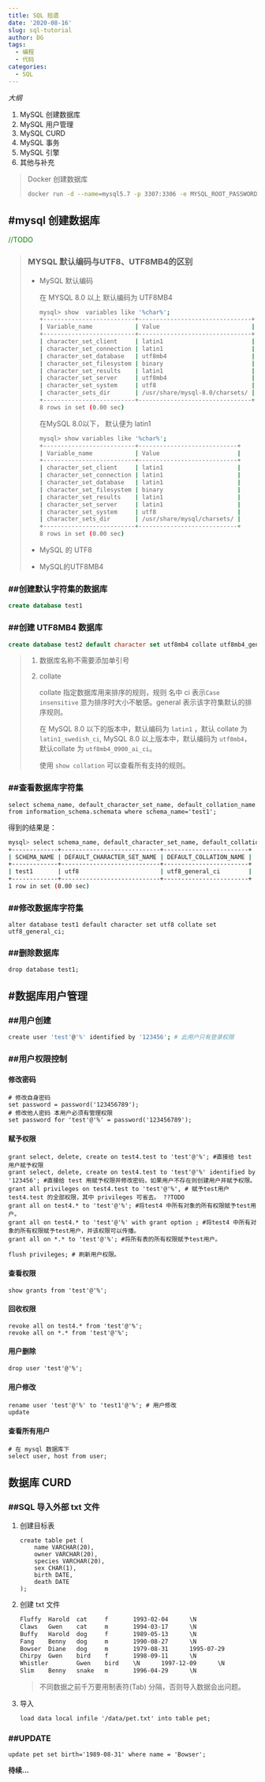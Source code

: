 ```yaml
---
title: SQL 拾遗
date: '2020-08-16'
slug: sql-tutorial
author: DG
tags: 
  - 编程
  - 代码
categories: 
  - SQL
---
```


*大纲* 

1. MySQL 创建数据库
2. MySQL 用户管理
3. MySQL CURD
4. MySQL 事务
5. MySQL 引擎
6. 其他与补充

> Docker 创建数据库
>
> ```bash
> docker run -d --name=mysql5.7 -p 3307:3306 -e MYSQL_ROOT_PASSWORD=liu12134 mysql:5.7
> ```
>
> 

## #mysql 创建数据库

<p style="color:green">//TODO</p>

> ### MYSQL 默认编码与UTF8、UTF8MB4的区别
>
> - MySQL 默认编码
>
>   在 MYSQL 8.0 以上 默认编码为 UTF8MB4
>
>   ```bash
>   mysql> show  variables like '%char%';
>   +--------------------------+--------------------------------+
>   | Variable_name            | Value                          |
>   +--------------------------+--------------------------------+
>   | character_set_client     | latin1                         |
>   | character_set_connection | latin1                         |
>   | character_set_database   | utf8mb4                        |
>   | character_set_filesystem | binary                         |
>   | character_set_results    | latin1                         |
>   | character_set_server     | utf8mb4                        |
>   | character_set_system     | utf8                           |
>   | character_sets_dir       | /usr/share/mysql-8.0/charsets/ |
>   +--------------------------+--------------------------------+
>   8 rows in set (0.00 sec)
>   ```
>
>   在MySQL 8.0以下， 默认便为 latin1
>
>   ```bash
>   mysql> show variables like '%char%';
>   +--------------------------+----------------------------+
>   | Variable_name            | Value                      |
>   +--------------------------+----------------------------+
>   | character_set_client     | latin1                     |
>   | character_set_connection | latin1                     |
>   | character_set_database   | latin1                     |
>   | character_set_filesystem | binary                     |
>   | character_set_results    | latin1                     |
>   | character_set_server     | latin1                     |
>   | character_set_system     | utf8                       |
>   | character_sets_dir       | /usr/share/mysql/charsets/ |
>   +--------------------------+----------------------------+
>   8 rows in set (0.00 sec)
>   ```
>
>   
>
> - MySQL 的 UTF8
>
> - MySQL的UTF8MB4

### ##创建默认字符集的数据库

```sql
create database test1 
```

### ##创建 UTF8MB4 数据库

```sql
create database test2 default character set utf8mb4 collate utf8mb4_general_ci
```

> 1. 数据库名称不需要添加单引号
>
> 2. collate
>
>    collate 指定数据库用来排序的规则，规则 名中 ci 表示`Case insensitive`  意为排序时大小不敏感。general 表示该字符集默认的排序规则。
>
>    在 MySQL 8.0 以下的版本中，默认编码为 `latin1` ，默认 collate 为`latin1_swedish_ci`, MySQL 8.0 以上版本中，默认编码为 `utf8mb4`， 默认collate 为 `utf8mb4_0900_ai_ci`。
>
>    使用 `show collation` 可以查看所有支持的规则。

### ##查看数据库字符集

```mysql
select schema_name, default_character_set_name, default_collation_name from information_schema.schemata where schema_name='test1';
```

得到的结果是：

```bash
mysql> select schema_name, default_character_set_name, default_collation_name from information_schema.schemata where schema_name='test1';
+-------------+----------------------------+------------------------+
| SCHEMA_NAME | DEFAULT_CHARACTER_SET_NAME | DEFAULT_COLLATION_NAME |
+-------------+----------------------------+------------------------+
| test1       | utf8                       | utf8_general_ci        |
+-------------+----------------------------+------------------------+
1 row in set (0.00 sec)
```



### ##修改数据库字符集

```mysql
alter database test1 default character set utf8 collate set utf8_general_ci;
```

### ##删除数据库

```mysql
drop database test1;
```



## #数据库用户管理

### ##用户创建

```bash
create user 'test'@'%' identified by '123456'; # 此用户只有登录权限
```



### ##用户权限控制

#### 修改密码

```mysql
# 修改自身密码
set password = password('123456789');
# 修改他人密码 本用户必须有管理权限
set password for 'test'@'%' = password('123456789');
```

#### 赋予权限

```mysql
grant select, delete, create on test4.test to 'test'@'%'; #直接给 test用户赋予权限
grant select, delete, create on test4.test to 'test'@'%' identified by '123456'; #直接给 test 用赋予权限并修改密码，如果用户不存在则创建用户并赋予权限。
grant all privileges on test4.test to 'test'@'%', # 赋予test用户 test4.test 的全部权限，其中 privileges 可省去。 ??TODO
grant all on test4.* to 'test'@'%'; #将test4 中所有对象的所有权限赋予test用户。
grant all on test4.* to 'test'@'%' with grant option ; #将test4 中所有对象的所有权限赋予test用户，并该权限可以传播。
grant all on *.* to 'test'@'%'; #将所有表的所有权限赋予test用户。

flush privileges; # 刷新用户权限。
```

#### 查看权限

```mysql
show grants from 'test'@'%';
```

#### 回收权限

```mysql
revoke all on test4.* from 'test'@'%';
revoke all on *.* from 'test'@'%';
```

#### 用户删除

 ```mysql
drop user 'test'@'%';
 ```

#### 用户修改

```mysql
rename user 'test'@'%' to 'test1'@'%'; # 用户修改
update
```

#### 查看所有用户

```mysql
# 在 mysql 数据库下
select user, host from user;
```

## 数据库 CURD

### ##SQL 导入外部 txt 文件

1. 创建目标表

   ```mysql
   create table pet (
       name VARCHAR(20),
       owner VARCHAR(20),
       species VARCHAR(20),
       sex CHAR(1),
       birth DATE,
       death DATE
   );
   ```

2. 创建 txt 文件

   ```txt
   Fluffy  Harold  cat     f       1993-02-04      \N
   Claws   Gwen    cat     m       1994-03-17      \N
   Buffy   Harold  dog     f       1989-05-13      \N
   Fang    Benny   dog     m       1990-08-27      \N
   Bowser  Diane   dog     m       1979-08-31      1995-07-29
   Chirpy  Gwen    bird    f       1998-09-11      \N
   Whistler        Gwen    bird    \N      1997-12-09      \N
   Slim    Benny   snake   m       1996-04-29      \N      
   ```

   > 不同数据之前千万要用制表符(Tab) 分隔，否则导入数据会出问题。

3. 导入

   ```mysql
   load data local infile '/data/pet.txt' into table pet;
   ```

### ##UPDATE

```mysql
update pet set birth='1989-08-31' where name = 'Bowser';
```

**待续...**
